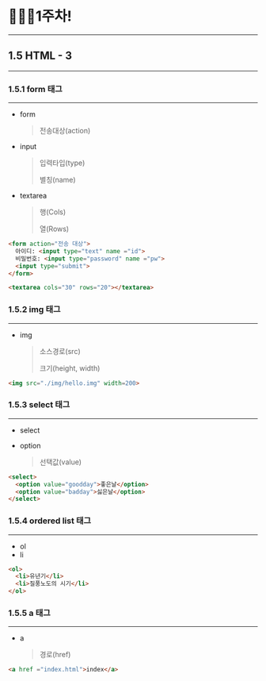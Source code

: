 # 👨🏽‍💻1주차!

***

## 1.5 HTML - 3

***

### 1.5.1 form 태그

***

* form

  > 전송대상(action)

* input

  > 입력타입(type)
  >
  > 별칭(name)

* textarea

  > 행(Cols)
  >
  > 열(Rows)

```html
<form action="전송 대상">
  아이디: <input type="text" name ="id">
  비밀번호: <input type="password" name ="pw">
  <input type="submit">
</form>

<textarea cols="30" rows="20"></textarea>
```



### 1.5.2 img 태그

****

* img

  > 소스경로(src)
  >
  > 크기(height, width)

```html
<img src="./img/hello.img" width=200>
```



### 1.5.3 select 태그

***

* select

* option

  > 선택값(value)

```html
<select>
  <option value="goodday">좋은날</option>
  <option value="badday">싫은날</option>
</select>
```



###  1.5.4 ordered list 태그

***

* ol
* li

```html
<ol>
  <li>유년기</li>
  <li>질풍노도의 시기</li>
</ol>
```



### 1.5.5 a 태그

***

* a

  > 경로(href)

```html
<a href ="index.html">index</a>
```